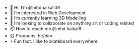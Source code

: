 - 👋 Hi, I’m @mhdhaikall09
- 👀 I’m interested in Web Development 
- 🌱 I’m currently learning 3D Modelling
- 💞️ I’m looking to collaborate on anything art or coding related
- 📫 How to reach me @mhd.haikalff
- 😄 Pronouns: he/him
- ⚡ Fun fact: I like to skateboard everywhere

<!---
mhdhaikall09/mhdhaikall09 is a ✨ special ✨ repository because its `README.md` (this file) appears on your GitHub profile.
You can click the Preview link to take a look at your changes.
--->
